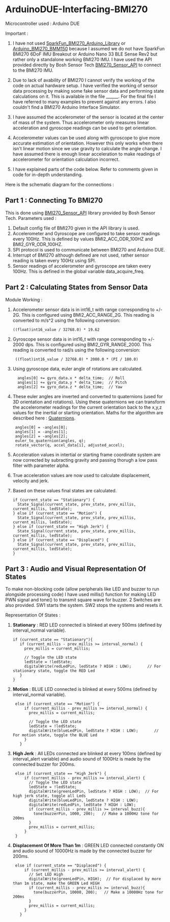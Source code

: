 # ArduinoDUE-Interfacing-BMI270

Microcontroller used : Arduino DUE

Important :
  1. I have not used [SparkFun_BMI270_Arduino_Library](https://github.com/sparkfun/SparkFun_BMI270_Arduino_Library) or [Arduino_BMI270_BMM150](https://github.com/arduino-libraries/Arduino_BMI270_BMM150)  because I assumed we do not have SparkFun BMI270 6DoF IMU Breakout or Arduino Nano 33 BLE Sense Rev2 but rather only a standalone working BMI270 IMU. I have used the API provided directly by Bosh Sensor Tech [BMI270_Sensor_API](https://github.com/boschsensortec/BMI270_SensorAPI) to connect to the BMI270 IMU.

  2. Due to lack of avability of BMI270 I cannot verify the working of the code on actual hardware setup. I have verified the working of sensor data processing by making some fake sensor data and performing state calculations on it. This is available in the file ______. For the final file I have referred to many examples to prevent against any errors. I also couldn't find a BMI270 Arduino Interface Simulator. 

  3. I have assumed the accelerometer of the sensor is located at the center of mass of the system. Thus accelerometer only measures linear acceleration and gyroscope readings can be used to get orientation.

  4. Accelerometer values can be used along with gyroscope to give more accurate estimation of orientation. However this only works when there isn't linear motion since we use gravity to calculate the angle change. I have assumed there is enough linear acceleration to make readings of accelerometer for orientation calculation incorrect.
  
  5. I have explained parts of the code below. Refer to comments given in code for in-depth understanding.

Here is the schematic diagram for the connections :


## Part 1 : Connecting To BMI270

This is done using [BMI270_Sensor_API](https://github.com/boschsensortec/BMI270_SensorAPI) library provided by Bosh Sensor Tech. 
Parameters used :
  1. Default config file of BMI270 given in the API library is used.
  2. Accelerometer and Gyroscope are configured to take sensor readings every 100Hz. This is defined by values BMI2_ACC_ODR_100HZ and BMI2_GYR_ODR_100HZ.
  3. SPI protocol is used to communicate between BMI270 and Arduino DUE.
  4. Interrupt of BMI270 although defined are not used, rather sensor reading is taken every 100Hz using SPI.
  5. Sensor readings of accelerometer and gyroscope are taken every 100Hz. This is defined in the global variable data_acquire_freq.

## Part 2 : Calculating States from Sensor Data

Module Working :
  1. Accelerometer sensor data is in int16_t with range corresponding to +/- 2G. This is configured using BMI2_ACC_RANGE_2G. This reading is converted to m/s^2 using the following conversion:
     ```
     ((float)int16_value / 32768.0) * 19.62
     ```
     
  2. Gyroscope sensor data is in int16_t with range corresponding to +/- 2000 dps. This is configured using BMI2_GYR_RANGE_2000. This reading is converted to rad/s using the following conversion:
     ```
      ((float)int16_value / 32768.0) * 2000.0 * (PI / 180.0) 
     ```
     
  3. Using gyroscope data, euler angle of rotations are calculated.
     ```
       angles[0] += gyro_data.x * delta_time;  // Roll
       angles[1] += gyro_data.y * delta_time;  // Pitch
       angles[2] += gyro_data.z * delta_time;  // Yaw
     ```
     
  4. These euler angles are inverted and converted to quaternions (used for 3D orientation and rotations). Using these quaternions we can transform the accelerometer readings for the current orientation back to the x,y,z values for the inertial or starting orientation. Maths for the algorithm are described here : [Quaternions](https://danceswithcode.net/engineeringnotes/quaternions/quaternions.html).
     ```
      angles[0] = -angles[0];
      angles[1] = -angles[1];
      angles[2] = -angles[2];
      euler_to_quaternion(angles, q);
      rotate_vector(q, accel_data[i], adjusted_accel);
     ```

  5. Acceleration values in intertial or starting frame coordinate system are now corrected by subracting gravity and passing thorugh a low pass filter with parameter alpha.
     
  6. True acceleration values are now used to calculate displacement, velocity and jerk.
     
  7. Based on these values final states are calculated.
     
      ```
      if (current_state == "Stationary") {
        State_Signal(current_state, prev_state, prev_millis, current_millis, ledState);
      } else if (current_state == "Motion") {
        State_Signal(current_state, prev_state, prev_millis, current_millis, ledState);
      } else if (current_state == "High Jerk") {
        State_Signal(current_state, prev_state, prev_millis, current_millis, ledState);
      } else if (current_state == "Displaced") {
        State_Signal(current_state, prev_state, prev_millis, current_millis, ledState);
      }
      ```


## Part 3 : Audio and Visual Representation Of States

To make non-blocking code (allow peripherals like LED and buzzer to run alongside processing code) I have used millis() function for making LED PWN signal and tone() to transmit square wave for buzzer.
2 Switches are also provided. SW1 starts the system. SW2 stops the systems and resets it.

Representation Of States :

  1. **Stationary** : RED LED connected is blinked at every 500ms (defined by interval_normal variable).
     ```
     if (current_state == "Stationary"){
        if (current_millis - prev_millis >= interval_normal) {
          prev_millis = current_millis;
          
          // Toggle the LED state
          ledState = !ledState;
          digitalWrite(redLedPin, ledState ? HIGH : LOW);       // For stationary state, toggle the RED Led
        }
     }
     ```
     
  2. **Motion** : BLUE LED connected is blinked at every 500ms (defined by interval_normal variable).
     ```
      else if (current_state == "Motion") {
          if (current_millis - prev_millis >= interval_normal) {
            prev_millis = current_millis;
            
            // Toggle the LED state
            ledState = !ledState;
            digitalWrite(blueLedPin, ledState ? HIGH : LOW);       // For motion state, toggle the BLUE Led
          }
        }
     ```
     
  3. **High Jerk** : All LEDs connected are blinked at every 100ms (defined by interval_alert variable) and audio sound of 1000Hz is made by the connected buzzer for 200ms.
     ```
      else if (current_state == "High Jerk") {
          if (current_millis - prev_millis >= interval_alert) {
            // Toggle the LED state
            ledState = !ledState;
            digitalWrite(greenLedPin, ledState ? HIGH : LOW);  // For high jerk state, toggle all Leds
            digitalWrite(blueLedPin, ledState ? HIGH : LOW);
            digitalWrite(redLedPin, ledState ? HIGH : LOW);
            if (current_millis - prev_millis >= interval_buzz){
              tone(buzzerPin, 1000, 200);   // Make a 1000Hz tone for 200ms
            }
            prev_millis = current_millis;
          }
      }
     ```
     
  4. **Displacement Of More Than 1m** : GREEN LED connected constantly ON and audio sound of 10000Hz is made by the connected buzzer for 200ms.
     ```
      else if (current_state == "Displaced") {
          if (current_millis - prev_millis >= interval_alert) {
            // Set LED High
            digitalWrite(greenLedPin, HIGH);  // For displaced by more than 1m state, make the GREEN Led HIGH
            if (current_millis - prev_millis >= interval_buzz){
              tone(buzzerPin, 10000, 200);   // Make a 10000Hz tone for 200ms
            }
            prev_millis = current_millis;
          }
        }
     ```

